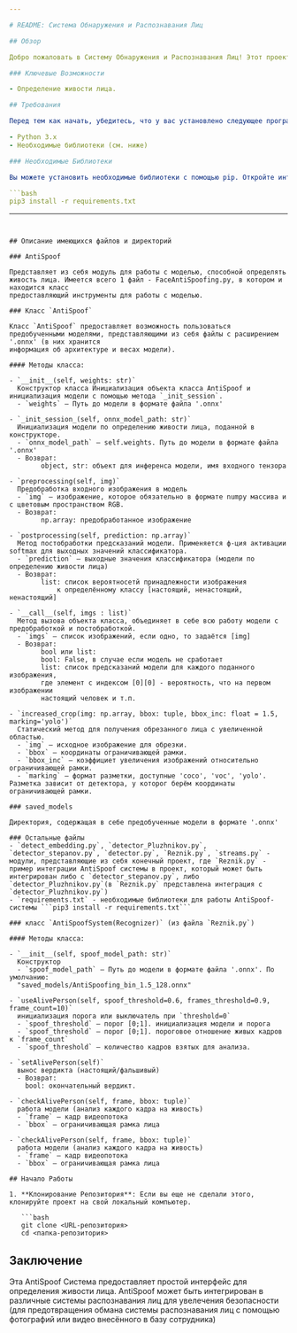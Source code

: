 ```yaml
---

# README: Система Обнаружения и Распознавания Лиц

## Обзор

Добро пожаловать в Систему Обнаружения и Распознавания Лиц! Этот проект использует техники компьютерного зрения для идентификации и распознавания лиц на изображениях. Включает функции выбора целевых лиц на основе различных критериев, таких как центральное положение, площадь и информация о глубине.

### Ключевые Возможности

- Определение живости лица.

## Требования

Перед тем как начать, убедитесь, что у вас установлено следующее программное обеспечение:

- Python 3.x
- Необходимые библиотеки (см. ниже)

### Необходимые Библиотеки

Вы можете установить необходимые библиотеки с помощью pip. Откройте интерфейс командной строки и выполните следующую команду:

```bash
pip3 install -r requirements.txt
```
---
```


## Описание имеющихся файлов и директорий

### AntiSpoof

Представляет из себя модуль для работы с моделью, способной определять живость лица. Имеется всего 1 файл - FaceAntiSpoofing.py, в котором и находится класс
предоставляющий инструменты для работы с моделью.

### Класс `AntiSpoof`

Класс `AntiSpoof` предоставляет возможность пользоваться предобученными моделями, представляющими из себя файлы с расширением '.onnx' (в них хранится
информация об архитектуре и весах модели).

#### Методы класса:

- `__init__(self, weights: str)`  
  Конструктор класса Инициализация объекта класса AntiSpoof и инициализация модели с помощью метода `_init_session`.
  - `weights` — Путь до модели в формате файла '.onnx'

- `_init_session_(self, onnx_model_path: str)`  
  Инициализация модели по определению живости лица, поданной в конструкторе.
  - `onnx_model_path` — self.weights. Путь до модели в формате файла '.onnx'
  - Возврат:
        object, str: объект для инференса модели, имя входного тензора

- `preprocessing(self, img)`  
  Предобработка входного изображения в модель
  - `img` — изображение, которое обязательно в формате numpy массива и с цветовым пространством RGB.
  - Возврат:
        np.array: предобработанное изображение

- `postprocessing(self, prediction: np.array)`  
  Метод постобработки предсказаний модели. Применяется ф-ция активации softmax для выходных значений классификатора.
  - `prediction` — выходные значения классификатора (модели по определению живости лица)
  - Возврат:
        list: список вероятносетй принадлежности изображения
            к определённому классу [настоящий, ненастоящий, ненастоящий]

- `__call__(self, imgs : list)`
  Метод вызова объекта класса, объединяет в себе всю работу модели c предобработкой и постобработкой.
  - `imgs` — список изображений, если одно, то задаётся [img]
  - Возврат:
        bool или list:
        bool: False, в случае если модель не сработает
        list: список предсказаний модели для каждого поданного изображения,
        где элемент с индексом [0][0] - вероятность, что на первом изображении
        настоящий человек и т.п.

- `increased_crop(img: np.array, bbox: tuple, bbox_inc: float = 1.5, marking='yolo')`  
  Статический метод для получения обрезанного лица с увеличенной областью.
  - `img` — исходное изображение для обрезки.
  - `bbox` — координаты ограничивающей рамки.
  - `bbox_inc` — коэффициет увеличения изображений относительно ограничивающей рамки.
  - `marking` — формат разметки, доступные 'coco', 'voc', 'yolo'. Разметка зависит от детектора, у которог берём координаты ограничивающей рамки.

### saved_models

Директория, содержащая в себе предобученные модели в формате '.onnx'

### Остальные файлы
- `detect_embedding.py`, `detector_Pluzhnikov.py`, `detector_stepanov.py`, `detector.py`, `Reznik.py`, `streams.py` - модули, представляющие из себя конечный проект, где `Reznik.py` - пример интеграции AntiSpoof системы в проект, который может быть интегрирован либо с `detector_stepanov.py`, либо `detector_Pluzhnikov.py`(в `Reznik.py` представлена интеграция с `detector_Pluzhnikov.py`)
- `requirements.txt` - необходимые библиотеки для работы AntiSpoof-системы ```pip3 install -r requirements.txt```

### класс `AntiSpoofSystem(Recognizer)` (из файла `Reznik.py`)

#### Методы класса:

- `__init__(self, spoof_model_path: str)`  
  Конструктор
  - `spoof_model_path` — Путь до модели в формате файла '.onnx'. По умолчанию:
  "saved_models/AntiSpoofing_bin_1.5_128.onnx"

- `useAlivePerson(self, spoof_threshold=0.6, frames_threshold=0.9, frame_count=10)`  
  инициализация порога или выключатель при `threshold=0`
  - `spoof_threshold` — порог [0;1]. инициализация модели и порога
  - `spoof_threshold` — порог [0;1]. пороговое отношение живых кадров к `frame_count`
  - `spoof_threshold` — количество кадров взятых для анализа.

- `setAlivePerson(self)`  
  вынос вердикта (настоящий/фальшивый)
  - Возврат:
    bool: окончательный вердикт.

- `checkAlivePerson(self, frame, bbox: tuple)`  
  работа модели (анализ каждого кадра на живость)
  - `frame` — кадр видеопотока
  - `bbox` — ограничивающая рамка лица

- `checkAlivePerson(self, frame, bbox: tuple)`  
  работа модели (анализ каждого кадра на живость)
  - `frame` — кадр видеопотока
  - `bbox` — ограничивающая рамка лица

## Начало Работы

1. **Клонирование Репозитория**: Если вы еще не сделали этого, клонируйте проект на свой локальный компьютер.

   ```bash
   git clone <URL-репозитория>
   cd <папка-репозитория>
   ```

## Заключение

Эта AntiSpoof Система предоставляет простой интерфейс для определения живости лица.
AntiSpoof может быть интегрирован в различные системы распознавания лиц для увелечения безопасности (для предотвращения обмана системы распознавания лиц с помощью фотографий или видео внесённого в базу сотрудника)